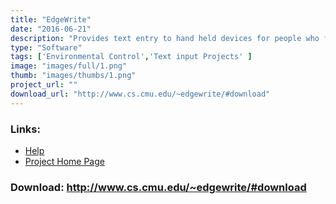 ```yaml
---
title: "EdgeWrite"
date: "2016-06-21"
description: "Provides text entry to hand held devices for people who find writing difficult."
type: "Software"
tags: ['Environmental Control','Text input Projects' ]
image: "images/full/1.png"
thumb: "images/thumbs/1.png"
project_url: ""
download_url: "http://www.cs.cmu.edu/~edgewrite/#download"
---
```



### Links:
- <a href="http://www.cs.cmu.edu/~edgewrite/downloads/EwQuick.pdf">Help</a>
- <a href="http://www.cs.cmu.edu/~edgewrite">Project Home Page</a>

### Download: http://www.cs.cmu.edu/~edgewrite/#download 